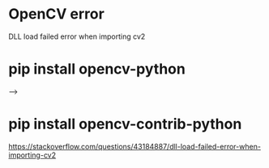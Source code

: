 # OpenCV error

DLL load failed error when importing cv2

# pip install opencv-python

-->

# pip install opencv-contrib-python

https://stackoverflow.com/questions/43184887/dll-load-failed-error-when-importing-cv2


